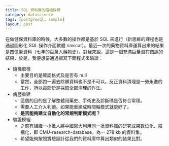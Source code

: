 ```yaml
---
title: SQL 資料庫的隨機採樣
category: datascience
tags: [postgresql, sample]
layout: post
---
```

在做健保資料庫的時候，大多數的操作都是基於 SQL 來進行（新思維的課程也是通過圖形化 SQL 操作介面軟體 navicat）。最近一次的藥物資料庫運算出來的結果是四億筆資料（七年的百萬人藥物史）。對我來說，這是一個充滿巨量潛在錯誤的結果，於是，我便想要通過撰寫下面程式來驗證：

- 隨機取樣
  - 主要目的是確認格式及是否有 null
  - 當然，全部跑一遍去除髒資料也不是不可以。反正資料清理是一勞永逸的工作，所以這部份是採取全部清理的作法。
- 病歷重建
  - 這個的目的是了解整體用藥史、手術史及診斷碼是否符合常理。
  - 需要人工介入判讀。如果能重建成時間軸模式就更好了。
  - **是否能夠建立自動化的常規判斷模式呢？**
- 驗證模組
  - 之前有組織一小批人將中國醫大利用同一批資料庫的研究成果數位化、結構化，即 CMU-research-database，為一 278 kb 的資料集。
  - 希望能夠按照實驗設計從我們的資料庫中算出類似的結果比對。

